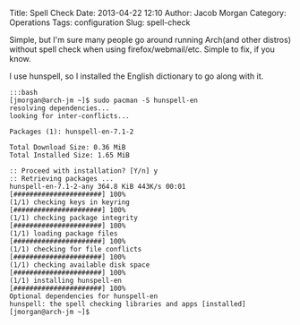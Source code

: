 Title: Spell Check
Date: 2013-04-22 12:10
Author: Jacob Morgan
Category: Operations
Tags: configuration
Slug: spell-check

Simple, but I'm sure many people go around running Arch(and other
distros) without spell check when using firefox/webmail/etc. Simple to
fix, if you know.

I use hunspell, so I installed the English dictionary to go along with
it.  

    :::bash
    [jmorgan@arch-jm ~]$ sudo pacman -S hunspell-en  
    resolving dependencies...  
    looking for inter-conflicts...
    
    Packages (1): hunspell-en-7.1-2
    
    Total Download Size: 0.36 MiB  
    Total Installed Size: 1.65 MiB
    
    :: Proceed with installation? [Y/n] y  
    :: Retrieving packages ...  
    hunspell-en-7.1-2-any 364.8 KiB 443K/s 00:01
    [######################] 100%  
    (1/1) checking keys in keyring
    [######################] 100%  
    (1/1) checking package integrity
    [######################] 100%  
    (1/1) loading package files
    [######################] 100%  
    (1/1) checking for file conflicts
    [######################] 100%  
    (1/1) checking available disk space
    [######################] 100%  
    (1/1) installing hunspell-en
    [######################] 100%  
    Optional dependencies for hunspell-en  
    hunspell: the spell checking libraries and apps [installed]  
    [jmorgan@arch-jm ~]$  
